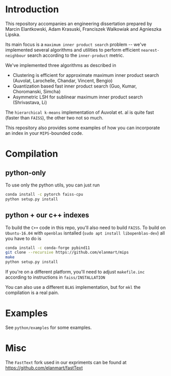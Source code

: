 
# Introduction

This repository accompanies an engineering dissertation prepared by Marcin Elantkowski, Adam Krasuski, 
Franciszek Walkowiak and Agnieszka Lipska. 

Its main focus is a `maximum inner product search` problem -- we've implemented several algorithms and utilities to 
perform efficient `nearest-neighbour` search according to the `inner-product` metric. 

We've implemented three algorithms as described in

* Clustering is efficient for approximate maximum inner product search (Auvolat, Larochelle, Chandar, Vincent, Bengio)
* Quantization based fast inner product search (Guo, Kumar, Choromanski, Simcha)
* Asymmetric LSH for sublinear maximum inner product search (Shrivastava, Li)

The `hierarchical k-means` implementation of Auvolat et. al is quite fast (faster than `FAISS`), 
the other two not so much.

This repository also provides some examples of how you can incorporate an index in your `MIPS`-bounded code. 

# Compilation

## python-only
To use only the python utils, 
you can just run 

```bash
conda install -c pytorch faiss-cpu
python setup.py install
```

## python + our c++ indexes
To build the `C++` code in this repo, you'll also need to build `FAISS`. 
To build on `Ubuntu-16.04` with `openblas` isntalled (`sudo apt install libopenblas-dev`)
all you have to do is 

```bash
conda install -c conda-forge pybind11
git clone --recursive https://github.com/elanmart/mips
make
python setup.py install
```

If you're on a different platform, you'll need to adjust `makefile.inc` according to instructions 
in `faiss/INSTALLATION`

You can also use a different `BLAS` implementation, but for `mkl` the compilation is a real pain. 

# Examples

See `python/examples` for some examples.

# Misc

The `FastText` fork used in our expriments can be found at https://github.com/elanmart/fastText 
